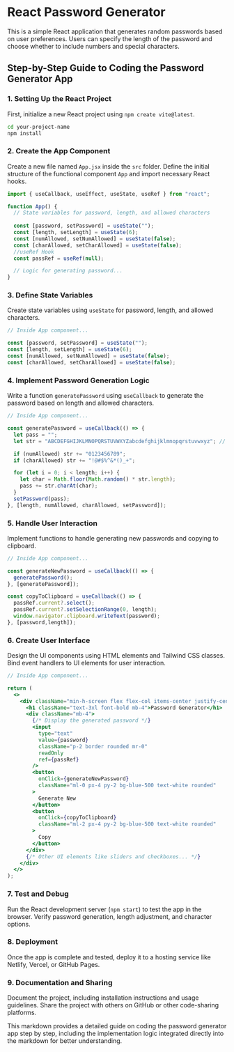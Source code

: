 # React Password Generator

This is a simple React application that generates random passwords based on user preferences. Users can specify the length of the password and choose whether to include numbers and special characters.

## Step-by-Step Guide to Coding the Password Generator App

### 1. Setting Up the React Project

First, initialize a new React project using
 `npm create vite@latest`.

```bash
cd your-project-name
npm install
```

### 2. Create the App Component

Create a new file named `App.jsx` inside the `src` folder. Define the initial structure of the functional component `App` and import necessary React hooks.

```jsx
import { useCallback, useEffect, useState, useRef } from "react";

function App() {
  // State variables for password, length, and allowed characters
  
  const [password, setPassword] = useState("");
  const [length, setLength] = useState(6);
  const [numAllowed, setNumAllowed] = useState(false);
  const [charAllowed, setCharAllowed] = useState(false);
  //useRef Hook
  const passRef = useRef(null);

  // Logic for generating password...
}
```

### 3. Define State Variables

Create state variables using `useState` for password, length, and allowed characters.

```jsx
// Inside App component...

const [password, setPassword] = useState("");
const [length, setLength] = useState(6);
const [numAllowed, setNumAllowed] = useState(false);
const [charAllowed, setCharAllowed] = useState(false);
```

### 4. Implement Password Generation Logic

Write a function `generatePassword` using `useCallback` to generate the password based on length and allowed characters.

```jsx
// Inside App component...

const generatePassword = useCallback(() => {
  let pass = "";
  let str = "ABCDEFGHIJKLMNOPQRSTUVWXYZabcdefghijklmnopqrstuvwxyz"; // Base character set

  if (numAllowed) str += "0123456789";
  if (charAllowed) str += "!@#$%^&*()_+";

  for (let i = 0; i < length; i++) {
    let char = Math.floor(Math.random() * str.length);
    pass += str.charAt(char);
  }
  setPassword(pass);
}, [length, numAllowed, charAllowed, setPassword]);
```

### 5. Handle User Interaction

Implement functions to handle generating new passwords and copying to clipboard.

```jsx
// Inside App component...

const generateNewPassword = useCallback(() => {
  generatePassword();
}, [generatePassword]);

const copyToClipboard = useCallback(() => {
  passRef.current?.select();
  passRef.current?.setSelectionRange(0, length);
  window.navigator.clipboard.writeText(password);
}, [password,length]);
```

### 6. Create User Interface

Design the UI components using HTML elements and Tailwind CSS classes. Bind event handlers to UI elements for user interaction.

```jsx
// Inside App component...

return (
  <>
    <div className="min-h-screen flex flex-col items-center justify-center bg-gray-500">
      <h1 className="text-3xl font-bold mb-4">Password Generator</h1>
      <div className="mb-4">
        {/* Display the generated password */}
        <input
          type="text"
          value={password}
          className="p-2 border rounded mr-0"
          readOnly
          ref={passRef}
        />
        <button
          onClick={generateNewPassword}
          className="ml-0 px-4 py-2 bg-blue-500 text-white rounded"
        >
          Generate New
        </button>
        <button
          onClick={copyToClipboard}
          className="ml-2 px-4 py-2 bg-blue-500 text-white rounded"
        >
          Copy
        </button>
      </div>
      {/* Other UI elements like sliders and checkboxes... */}
    </div>
  </>
);
```

### 7. Test and Debug

Run the React development server (`npm start`) to test the app in the browser. Verify password generation, length adjustment, and character options.

### 8. Deployment

Once the app is complete and tested, deploy it to a hosting service like Netlify, Vercel, or GitHub Pages.

### 9. Documentation and Sharing

Document the project, including installation instructions and usage guidelines. Share the project with others on GitHub or other code-sharing platforms.

This markdown provides a detailed guide on coding the password generator app step by step, including the implementation logic integrated directly into the markdown for better understanding.